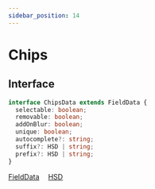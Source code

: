 ```yaml
---
sidebar_position: 14
---
```


# Chips

## Interface

```typescript
interface ChipsData extends FieldData {
  selectable: boolean;
  removable: boolean;
  addOnBlur: boolean;
  unique: boolean;
  autocomplete?: string;
  suffix?: HSD | string;
  prefix?: HSD | string;
}
```

<a href="/docs/types/field-data">FieldData</a>&emsp;
<a href="/docs/types/hsd">HSD</a>&emsp;
